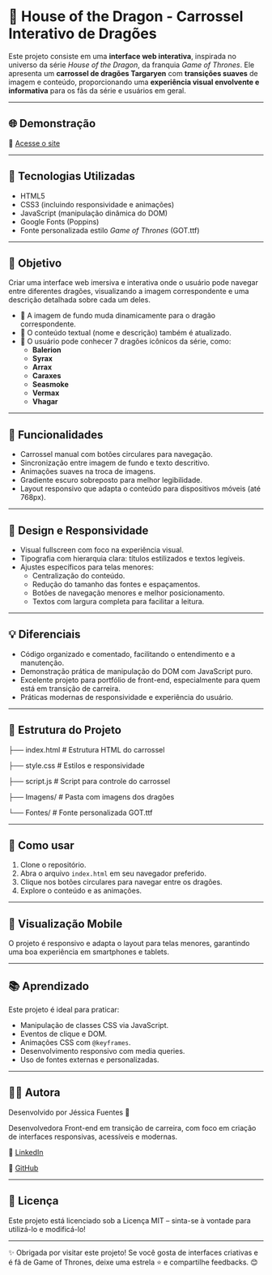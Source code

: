 # 🐉 House of the Dragon - Carrossel Interativo de Dragões

Este projeto consiste em uma **interface web interativa**, inspirada no universo da série *House of the Dragon*, da franquia *Game of Thrones*. Ele apresenta um **carrossel de dragões Targaryen** com **transições suaves** de imagem e conteúdo, proporcionando uma **experiência visual envolvente e informativa** para os fãs da série e usuários em geral.

---

## 🌐 Demonstração

🔗 [Acesse o site](https://jessica-fuentess.github.io/Projeto-Carrosel/)

---

## 🚀 Tecnologias Utilizadas

- HTML5
- CSS3 (incluindo responsividade e animações)
- JavaScript (manipulação dinâmica do DOM)
- Google Fonts (Poppins)
- Fonte personalizada estilo *Game of Thrones* (GOT.ttf)

---

## 🎯 Objetivo

Criar uma interface web imersiva e interativa onde o usuário pode navegar entre diferentes dragões, visualizando a imagem correspondente e uma descrição detalhada sobre cada um deles.

- 📸 A imagem de fundo muda dinamicamente para o dragão correspondente.
- 📝 O conteúdo textual (nome e descrição) também é atualizado.
- 👀 O usuário pode conhecer 7 dragões icônicos da série, como:
  - **Balerion**
  - **Syrax**
  - **Arrax**
  - **Caraxes**
  - **Seasmoke**
  - **Vermax**
  - **Vhagar**

---

## 🧩 Funcionalidades

- Carrossel manual com botões circulares para navegação.
- Sincronização entre imagem de fundo e texto descritivo.
- Animações suaves na troca de imagens.
- Gradiente escuro sobreposto para melhor legibilidade.
- Layout responsivo que adapta o conteúdo para dispositivos móveis (até 768px).

---

## 🎨 Design e Responsividade

- Visual fullscreen com foco na experiência visual.
- Tipografia com hierarquia clara: títulos estilizados e textos legíveis.
- Ajustes específicos para telas menores:
  - Centralização do conteúdo.
  - Redução do tamanho das fontes e espaçamentos.
  - Botões de navegação menores e melhor posicionamento.
  - Textos com largura completa para facilitar a leitura.

---

## 💡 Diferenciais

- Código organizado e comentado, facilitando o entendimento e a manutenção.
- Demonstração prática de manipulação do DOM com JavaScript puro.
- Excelente projeto para portfólio de front-end, especialmente para quem está em transição de carreira.
- Práticas modernas de responsividade e experiência do usuário.

---

## 📁 Estrutura do Projeto

├── index.html # Estrutura HTML do carrossel

├── style.css # Estilos e responsividade

├── script.js # Script para controle do carrossel

├── Imagens/ # Pasta com imagens dos dragões

└── Fontes/ # Fonte personalizada GOT.ttf


---

## 🔧 Como usar

1. Clone o repositório.
2. Abra o arquivo `index.html` em seu navegador preferido.
3. Clique nos botões circulares para navegar entre os dragões.
4. Explore o conteúdo e as animações.

---

## 📱 Visualização Mobile

O projeto é responsivo e adapta o layout para telas menores, garantindo uma boa experiência em smartphones e tablets.

---

## 📚 Aprendizado

Este projeto é ideal para praticar:

- Manipulação de classes CSS via JavaScript.
- Eventos de clique e DOM.
- Animações CSS com `@keyframes`.
- Desenvolvimento responsivo com media queries.
- Uso de fontes externas e personalizadas.

---

## 👩‍💻 Autora

Desenvolvido por Jéssica Fuentes 💜

Desenvolvedora Front-end em transição de carreira, com foco em criação de interfaces responsivas, acessíveis e modernas.

🔗 [LinkedIn](https://www.linkedin.com/in/j%C3%A9ssica-fuentes/)

🔗 [GitHub](https://github.com/Jessica-Fuentess)

---

## 📄 Licença

Este projeto está licenciado sob a Licença MIT – sinta-se à vontade para utilizá-lo e modificá-lo!

---

✨ Obrigada por visitar este projeto! Se você gosta de interfaces criativas e é fã de Game of Thrones, deixe uma estrela ⭐ e compartilhe feedbacks. 😊
